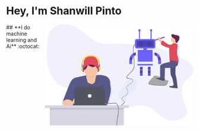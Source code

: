 # __Hey, I'm Shanwill Pinto__
<img src="profile.svg" width="400" align="right">
## **I do machine learning and Ai** :octocat:

